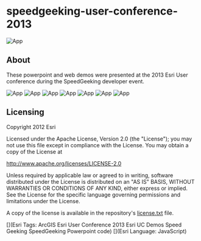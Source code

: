 # speedgeeking-user-conference-2013

![App](https://raw.github.com/Esri/speedgeeking-user-conference-2013/master/images/9257069236_00b1f6c8e5_z.png)

## About
These powerpoint and web demos were presented at the 2013 Esri User conference during the SpeedGeeking developer event.


![App](https://raw.github.com/Esri/speedgeeking-user-conference-2013/master/images/9254288091_994a811f11.png)
![App](https://raw.github.com/Esri/speedgeeking-user-conference-2013/master/images/9254288337_8104e7c9ed_z.png)
![App](https://raw.github.com/Esri/speedgeeking-user-conference-2013/master/images/9257068674_643d1e1093_z.png)
![App](https://raw.github.com/Esri/speedgeeking-user-conference-2013/master/images/9257068842_ddf373cb20_z.png)
![App](https://raw.github.com/Esri/speedgeeking-user-conference-2013/master/images/9257068864_ed1f7b1859_z.png)
![App](https://raw.github.com/Esri/speedgeeking-user-conference-2013/master/images/9257068866_e20159bb97_z.png)
![App](https://raw.github.com/Esri/speedgeeking-user-conference-2013/master/images/9257069222_860c6d22f9_z.png)


## Licensing
Copyright 2012 Esri

Licensed under the Apache License, Version 2.0 (the "License");
you may not use this file except in compliance with the License.
You may obtain a copy of the License at

   http://www.apache.org/licenses/LICENSE-2.0

Unless required by applicable law or agreed to in writing, software
distributed under the License is distributed on an "AS IS" BASIS,
WITHOUT WARRANTIES OR CONDITIONS OF ANY KIND, either express or implied.
See the License for the specific language governing permissions and
limitations under the License.

A copy of the license is available in the repository's [license.txt](https://raw.github.com/Esri/geocoder-search-widget-js/master/license.txt) file.

[](Esri Tags: ArcGIS Esri User Conference 2013 Esri UC Demos Speed Geeking SpeedGeeking Powerpoint code)
[](Esri Language: JavaScript)